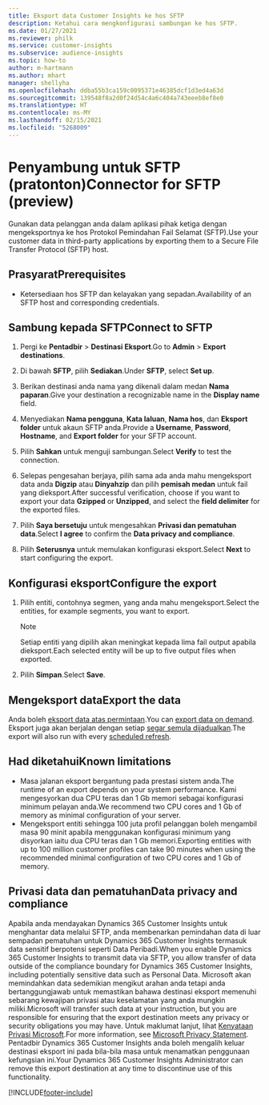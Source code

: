 ```yaml
---
title: Eksport data Customer Insights ke hos SFTP
description: Ketahui cara mengkonfigurasi sambungan ke hos SFTP.
ms.date: 01/27/2021
ms.reviewer: philk
ms.service: customer-insights
ms.subservice: audience-insights
ms.topic: how-to
author: m-hartmann
ms.author: mhart
manager: shellyha
ms.openlocfilehash: ddba55b3ca159c0095371e46385dcf1d3ed4a63d
ms.sourcegitcommit: 139548f8a2d0f24d54c4a6c404a743eeeb8ef8e0
ms.translationtype: HT
ms.contentlocale: ms-MY
ms.lasthandoff: 02/15/2021
ms.locfileid: "5268009"
---
```

# <a name="connector-for-sftp-preview"></a><span data-ttu-id="8b68e-103">Penyambung untuk SFTP (pratonton)</span><span class="sxs-lookup"><span data-stu-id="8b68e-103">Connector for SFTP (preview)</span></span>

<span data-ttu-id="8b68e-104">Gunakan data pelanggan anda dalam aplikasi pihak ketiga dengan mengeksportnya ke hos Protokol Pemindahan Fail Selamat (SFTP).</span><span class="sxs-lookup"><span data-stu-id="8b68e-104">Use your customer data in third-party applications by exporting them to a Secure File Transfer Protocol (SFTP) host.</span></span>

## <a name="prerequisites"></a><span data-ttu-id="8b68e-105">Prasyarat</span><span class="sxs-lookup"><span data-stu-id="8b68e-105">Prerequisites</span></span>

- <span data-ttu-id="8b68e-106">Ketersediaan hos SFTP dan kelayakan yang sepadan.</span><span class="sxs-lookup"><span data-stu-id="8b68e-106">Availability of an SFTP host and corresponding credentials.</span></span>

## <a name="connect-to-sftp"></a><span data-ttu-id="8b68e-107">Sambung kepada SFTP</span><span class="sxs-lookup"><span data-stu-id="8b68e-107">Connect to SFTP</span></span>

1. <span data-ttu-id="8b68e-108">Pergi ke **Pentadbir** > **Destinasi Eksport**.</span><span class="sxs-lookup"><span data-stu-id="8b68e-108">Go to **Admin** > **Export destinations**.</span></span>

1. <span data-ttu-id="8b68e-109">Di bawah **SFTP**, pilih **Sediakan**.</span><span class="sxs-lookup"><span data-stu-id="8b68e-109">Under **SFTP**, select **Set up**.</span></span>

1. <span data-ttu-id="8b68e-110">Berikan destinasi anda nama yang dikenali dalam medan **Nama paparan**.</span><span class="sxs-lookup"><span data-stu-id="8b68e-110">Give your destination a recognizable name in the **Display name** field.</span></span>

1. <span data-ttu-id="8b68e-111">Menyediakan **Nama pengguna**, **Kata laluan**, **Nama hos**, dan **Eksport folder** untuk akaun SFTP anda.</span><span class="sxs-lookup"><span data-stu-id="8b68e-111">Provide a **Username**, **Password**, **Hostname**, and **Export folder** for your SFTP account.</span></span>

1. <span data-ttu-id="8b68e-112">Pilih **Sahkan** untuk menguji sambungan.</span><span class="sxs-lookup"><span data-stu-id="8b68e-112">Select **Verify** to test the connection.</span></span>

1. <span data-ttu-id="8b68e-113">Selepas pengesahan berjaya, pilih sama ada anda mahu mengeksport data anda **Digzip** atau **Dinyahzip** dan pilih **pemisah medan** untuk fail yang dieksport.</span><span class="sxs-lookup"><span data-stu-id="8b68e-113">After successful verification, choose if you want to export your data **Gzipped** or **Unzipped**, and select the **field delimiter** for the exported files.</span></span>

1. <span data-ttu-id="8b68e-114">Pilih **Saya bersetuju** untuk mengesahkan **Privasi dan pematuhan data**.</span><span class="sxs-lookup"><span data-stu-id="8b68e-114">Select **I agree** to confirm the **Data privacy and compliance**.</span></span>

1. <span data-ttu-id="8b68e-115">Pilih **Seterusnya** untuk memulakan konfigurasi eksport.</span><span class="sxs-lookup"><span data-stu-id="8b68e-115">Select **Next** to start configuring the export.</span></span>

## <a name="configure-the-export"></a><span data-ttu-id="8b68e-116">Konfigurasi eksport</span><span class="sxs-lookup"><span data-stu-id="8b68e-116">Configure the export</span></span>

1. <span data-ttu-id="8b68e-117">Pilih entiti, contohnya segmen, yang anda mahu mengeksport.</span><span class="sxs-lookup"><span data-stu-id="8b68e-117">Select the entities, for example segments, you want to export.</span></span>

   > [!NOTE]
   > <span data-ttu-id="8b68e-118">Setiap entiti yang dipilih akan meningkat kepada lima fail output apabila dieksport.</span><span class="sxs-lookup"><span data-stu-id="8b68e-118">Each selected entity will be up to five output files when exported.</span></span> 

1. <span data-ttu-id="8b68e-119">Pilih **Simpan**.</span><span class="sxs-lookup"><span data-stu-id="8b68e-119">Select **Save**.</span></span>

## <a name="export-the-data"></a><span data-ttu-id="8b68e-120">Mengeksport data</span><span class="sxs-lookup"><span data-stu-id="8b68e-120">Export the data</span></span>

<span data-ttu-id="8b68e-121">Anda boleh [eksport data atas permintaan](export-destinations.md).</span><span class="sxs-lookup"><span data-stu-id="8b68e-121">You can [export data on demand](export-destinations.md).</span></span> <span data-ttu-id="8b68e-122">Eksport juga akan berjalan dengan setiap [segar semula dijadualkan](system.md#schedule-tab).</span><span class="sxs-lookup"><span data-stu-id="8b68e-122">The export will also run with every [scheduled refresh](system.md#schedule-tab).</span></span>

## <a name="known-limitations"></a><span data-ttu-id="8b68e-123">Had diketahui</span><span class="sxs-lookup"><span data-stu-id="8b68e-123">Known limitations</span></span>

- <span data-ttu-id="8b68e-124">Masa jalanan eksport bergantung pada prestasi sistem anda.</span><span class="sxs-lookup"><span data-stu-id="8b68e-124">The runtime of an export depends on your system performance.</span></span> <span data-ttu-id="8b68e-125">Kami mengesyorkan dua CPU teras dan 1 Gb memori sebagai konfigurasi minimum pelayan anda.</span><span class="sxs-lookup"><span data-stu-id="8b68e-125">We recommend two CPU cores and 1 Gb of memory as minimal configuration of your server.</span></span> 
- <span data-ttu-id="8b68e-126">Mengeksport entiti sehingga 100 juta profil pelanggan boleh mengambil masa 90 minit apabila menggunakan konfigurasi minimum yang disyorkan iaitu dua CPU teras dan 1 Gb memori.</span><span class="sxs-lookup"><span data-stu-id="8b68e-126">Exporting entities with up to 100 million customer profiles can take 90 minutes when using the recommended minimal configuration of two CPU cores and 1 Gb of memory.</span></span> 

## <a name="data-privacy-and-compliance"></a><span data-ttu-id="8b68e-127">Privasi data dan pematuhan</span><span class="sxs-lookup"><span data-stu-id="8b68e-127">Data privacy and compliance</span></span>

<span data-ttu-id="8b68e-128">Apabila anda mendayakan Dynamics 365 Customer Insights untuk menghantar data melalui SFTP, anda membenarkan pemindahan data di luar sempadan pematuhan untuk Dynamics 365 Customer Insights termasuk data sensitif berpotensi seperti Data Peribadi.</span><span class="sxs-lookup"><span data-stu-id="8b68e-128">When you enable Dynamics 365 Customer Insights to transmit data via SFTP, you allow transfer of data outside of the compliance boundary for Dynamics 365 Customer Insights, including potentially sensitive data such as Personal Data.</span></span> <span data-ttu-id="8b68e-129">Microsoft akan memindahkan data sedemikian mengikut arahan anda tetapi anda bertanggungjawab untuk memastikan bahawa destinasi eksport memenuhi sebarang kewajipan privasi atau keselamatan yang anda mungkin miliki.</span><span class="sxs-lookup"><span data-stu-id="8b68e-129">Microsoft will transfer such data at your instruction, but you are responsible for ensuring that the export destination meets any privacy or security obligations you may have.</span></span> <span data-ttu-id="8b68e-130">Untuk maklumat lanjut, lihat [Kenyataan Privasi Microsoft](https://go.microsoft.com/fwlink/?linkid=396732).</span><span class="sxs-lookup"><span data-stu-id="8b68e-130">For more information, see [Microsoft Privacy Statement](https://go.microsoft.com/fwlink/?linkid=396732).</span></span>
<span data-ttu-id="8b68e-131">Pentadbir Dynamics 365 Customer Insights anda boleh mengalih keluar destinasi eksport ini pada bila-bila masa untuk menamatkan penggunaan kefungsian ini.</span><span class="sxs-lookup"><span data-stu-id="8b68e-131">Your Dynamics 365 Customer Insights Administrator can remove this export destination at any time to discontinue use of this functionality.</span></span>


[!INCLUDE[footer-include](../includes/footer-banner.md)]